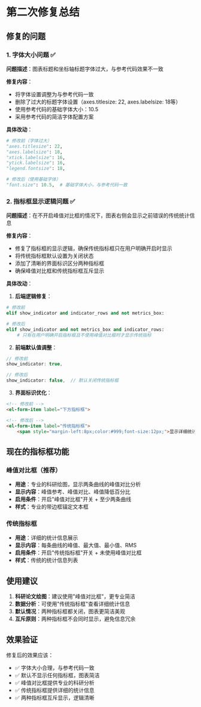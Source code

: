 # 第二次修复总结

## 修复的问题

### 1. 字体大小问题 ✅

**问题描述**：图表标题和坐标轴标题字体过大，与参考代码效果不一致

**修复内容**：
- 将字体设置调整为与参考代码一致
- 删除了过大的标题字体设置（axes.titlesize: 22, axes.labelsize: 18等）
- 使用参考代码的基础字体大小：10.5
- 采用参考代码的简洁字体配置方案

**具体改动**：
```python
# 修改前（字体过大）
"axes.titlesize": 22,
"axes.labelsize": 18,
"xtick.labelsize": 16,
"ytick.labelsize": 16,
"legend.fontsize": 18,

# 修改后（使用基础字体）
"font.size": 10.5,  # 基础字体大小，与参考代码一致
```

### 2. 指标框显示逻辑问题 ✅

**问题描述**：在不开启峰值对比框的情况下，图表右侧会显示之前错误的传统统计信息

**修复内容**：
- 修复了指标框的显示逻辑，确保传统指标框只在用户明确开启时显示
- 将传统指标框默认设置为关闭状态
- 添加了清晰的界面标识区分两种指标框
- 确保峰值对比框和传统指标框互斥显示

**具体改动**：

1. **后端逻辑修复**：
```python
# 修改前
elif show_indicator and indicator_rows and not metrics_box:

# 修改后  
elif show_indicator and not metrics_box and indicator_rows:
    # 只有在用户明确开启指标框且不使用峰值对比框时才显示传统指标
```

2. **前端默认值调整**：
```javascript
// 修改前
show_indicator: true,

// 修改后
show_indicator: false,  // 默认关闭传统指标框
```

3. **界面标识优化**：
```html
<!-- 修改前 -->
<el-form-item label="下方指标框">

<!-- 修改后 -->
<el-form-item label="传统指标框">
    <span style="margin-left:8px;color:#999;font-size:12px;">显示详细统计信息</span>
```

## 现在的指标框功能

### 峰值对比框（推荐）
- **用途**：专业的科研绘图，显示两条曲线的峰值对比分析
- **显示内容**：峰值参考、峰值对比、峰值降低百分比
- **启用条件**：开启"峰值对比框"开关 + 至少两条曲线
- **样式**：专业的带边框锚定文本框

### 传统指标框
- **用途**：详细的统计信息展示
- **显示内容**：每条曲线的峰值、最大值、最小值、RMS
- **启用条件**：开启"传统指标框"开关 + 未使用峰值对比框
- **样式**：传统的统计信息列表

## 使用建议

1. **科研论文绘图**：建议使用"峰值对比框"，更专业简洁
2. **数据分析**：可使用"传统指标框"查看详细统计信息  
3. **默认情况**：两种指标框都关闭，图表更简洁美观
4. **互斥原则**：两种指标框不会同时显示，避免信息冗余

## 效果验证

修复后的效果应该：
- ✅ 字体大小合理，与参考代码一致
- ✅ 默认不显示任何指标框，图表简洁
- ✅ 峰值对比框提供专业的科研分析
- ✅ 传统指标框提供详细的统计信息
- ✅ 两种指标框互斥显示，逻辑清晰